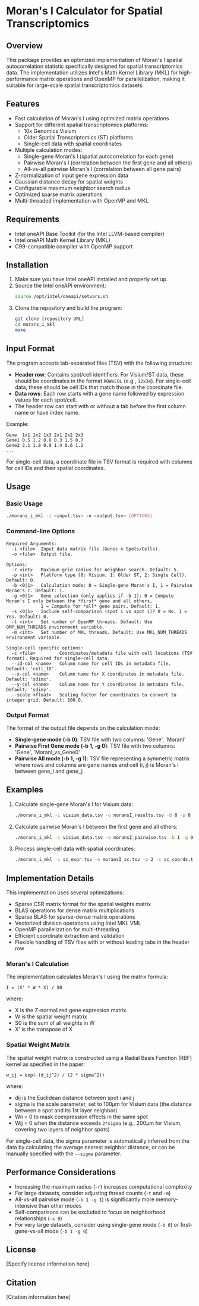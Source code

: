 # Moran's I Calculator for Spatial Transcriptomics

## Overview

This package provides an optimized implementation of Moran's I spatial autocorrelation statistic specifically designed for spatial transcriptomics data. The implementation utilizes Intel's Math Kernel Library (MKL) for high-performance matrix operations and OpenMP for parallelization, making it suitable for large-scale spatial transcriptomics datasets.

## Features

- Fast calculation of Moran's I using optimized matrix operations
- Support for different spatial transcriptomics platforms:
  - 10x Genomics Visium
  - Older Spatial Transcriptomics (ST) platforms
  - Single-cell data with spatial coordinates
- Multiple calculation modes:
  - Single-gene Moran's I (spatial autocorrelation for each gene)
  - Pairwise Moran's I (correlation between the first gene and all others)
  - All-vs-all pairwise Moran's I (correlation between all gene pairs)
- Z-normalization of input gene expression data
- Gaussian distance decay for spatial weights
- Configurable maximum neighbor search radius
- Optimized sparse matrix operations
- Multi-threaded implementation with OpenMP and MKL

## Requirements

- Intel oneAPI Base Toolkit (for the Intel LLVM-based compiler)
- Intel oneAPI Math Kernel Library (MKL)
- C99-compatible compiler with OpenMP support

## Installation

1. Make sure you have Intel oneAPI installed and properly set up.
2. Source the Intel oneAPI environment:
   ```bash
   source /opt/intel/oneapi/setvars.sh
   ```
3. Clone the repository and build the program:
   ```bash
   git clone [repository URL]
   cd morans_i_mkl
   make
   ```

## Input Format

The program accepts tab-separated files (TSV) with the following structure:

- **Header row**: Contains spot/cell identifiers. For Visium/ST data, these should be coordinates in the format `ROWxCOL` (e.g., `12x34`). For single-cell data, these should be cell IDs that match those in the coordinate file.
- **Data rows**: Each row starts with a gene name followed by expression values for each spot/cell.
- The header row can start with or without a tab before the first column name or have index name.

Example:
```
Gene  1x1 1x2 1x3 2x1 2x2 2x3
Gene1 0.5 1.2 0.8 0.3 1.5 0.7
Gene2 2.1 1.8 0.9 1.4 0.6 1.2
...
```

For single-cell data, a coordinate file in TSV format is required with columns for cell IDs and their spatial coordinates.

## Usage

### Basic Usage

```bash
./morans_i_mkl -i <input.tsv> -o <output.tsv> [OPTIONS]
```

### Command-line Options

```
Required Arguments:
  -i <file>  Input data matrix file (Genes x Spots/Cells).
  -o <file>  Output file.

Options:
  -r <int>   Maximum grid radius for neighbor search. Default: 5.
  -p <int>   Platform type (0: Visium, 1: Older ST, 2: Single Cell). Default: 0.
  -b <0|1>   Calculation mode: 0 = Single-gene Moran's I, 1 = Pairwise Moran's I. Default: 1.
  -g <0|1>   Gene selection (only applies if -b 1): 0 = Compute Moran's I only between the *first* gene and all others,
             1 = Compute for *all* gene pairs. Default: 1.
  -s <0|1>   Include self-comparison (spot i vs spot i)? 0 = No, 1 = Yes. Default: 0.
  -t <int>   Set number of OpenMP threads. Default: Use OMP_NUM_THREADS environment variable.
  -m <int>   Set number of MKL threads. Default: Use MKL_NUM_THREADS environment variable.

Single-cell specific options:
  -c <file>         Coordinates/metadata file with cell locations (TSV format). Required for single-cell data.
  --id-col <name>   Column name for cell IDs in metadata file. Default: 'cell_ID'.
  --x-col <name>    Column name for X coordinates in metadata file. Default: 'sdimx'.
  --y-col <name>    Column name for Y coordinates in metadata file. Default: 'sdimy'.
  --scale <float>   Scaling factor for coordinates to convert to integer grid. Default: 100.0.
```

### Output Format

The format of the output file depends on the calculation mode:

- **Single-gene mode (-b 0)**: TSV file with two columns: 'Gene', 'MoranI'
- **Pairwise First Gene mode (-b 1, -g 0)**: TSV file with two columns: 'Gene', 'MoranI_vs_Gene0'
- **Pairwise All mode (-b 1, -g 1)**: TSV file representing a symmetric matrix where rows and columns are gene names and cell (i, j) is Moran's I between gene_i and gene_j

## Examples

1. Calculate single-gene Moran's I for Visium data:
   ```bash
   ./morans_i_mkl -i visium_data.tsv -o moransI_results.tsv -b 0 -p 0 -r 4
   ```

2. Calculate pairwise Moran's I between the first gene and all others:
   ```bash
   ./morans_i_mkl -i visium_data.tsv -o moransI_pairwise.tsv -b 1 -g 0
   ```

3. Process single-cell data with spatial coordinates:
   ```bash
   ./morans_i_mkl -i sc_expr.tsv -o moransI_sc.tsv -p 2 -c sc_coords.tsv --id-col cell_id --x-col x_coord --y-col y_coord
   ```

## Implementation Details

This implementation uses several optimizations:

- Sparse CSR matrix format for the spatial weights matrix
- BLAS operations for dense matrix multiplications
- Sparse BLAS for sparse-dense matrix operations
- Vectorized division operations using Intel MKL VML
- OpenMP parallelization for multi-threading
- Efficient coordinate extraction and validation
- Flexible handling of TSV files with or without leading tabs in the header row

### Moran's I Calculation

The implementation calculates Moran's I using the matrix formula:
```
I = (X' * W * X) / S0
```
where:
- X is the Z-normalized gene expression matrix
- W is the spatial weight matrix
- S0 is the sum of all weights in W
- X' is the transpose of X

### Spatial Weight Matrix

The spatial weight matrix is constructed using a Radial Basis Function (RBF) kernel as specified in the paper:
```
w_ij = exp(-(d_ij^2) / (2 * sigma^2))
```
where:
- dij is the Euclidean distance between spot i and j
- sigma is the scale parameter, set to 100μm for Visium data (the distance between a spot and its 1st layer neighbor)
- Wii = 0 to mask coexpression effects in the same spot
- Wij = 0 when the distance exceeds `2*sigma` (e.g., 200μm for Visium, covering two layers of neighbor spots)

For single-cell data, the sigma parameter is automatically inferred from the data by calculating the average nearest neighbor distance, or can be manually specified with the `--sigma` parameter.

## Performance Considerations

- Increasing the maximum radius (`-r`) increases computational complexity
- For large datasets, consider adjusting thread counts (`-t` and `-m`)
- All-vs-all pairwise mode (`-b 1 -g 1`) is significantly more memory-intensive than other modes
- Self-comparisons can be excluded to focus on neighborhood relationships (`-s 0`)
- For very large datasets, consider using single-gene mode (`-b 0`) or first-gene-vs-all mode (`-b 1 -g 0`)

## License

[Specify license information here]

## Citation

[Citation information here]